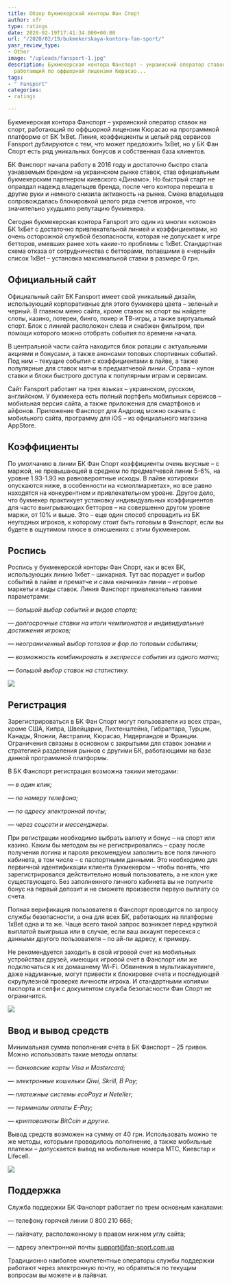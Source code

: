 ```yaml
---
title: Обзор букмекерской конторы Фан Спорт
author: xfr
type: ratings
date: 2020-02-19T17:41:34.000+00:00
url: "/2020/02/19/bukmekerskaya-kontora-fan-sport/"
yasr_review_type:
- Other
image: "/uploads/fansport-1.jpg"
description: Букмекерская контора Фанспорт – украинский оператор ставок на спорт,
  работающий по оффшорной лицензии Кюрасао...
tags:
- " Fansport"
categories:
- ratings

---
```

Букмекерская контора Фанспорт – украинский оператор ставок на спорт, работающий по оффшорной лицензии Кюрасао на программной платформе от БК 1xBet. Линия, коэффициенты и целый ряд сервисов Fansport дублируются с тем, что может предложить 1xBet, но у БК Фан Спорт есть ряд уникальных бонусов и собственная база клиентов.

БК Фанспорт начала работу в 2016 году и достаточно быстро стала узнаваемым брендом на украинском рынке ставок, став официальным букмекерским партнером киевского «Динамо». Но быстрый старт не оправдал надежд владельцев бренда, после чего контора перешла в другие руки и немного снизила активность на рынке. Смена владельцев сопровождалась блокировкой целого ряда счетов игроков, что значительно ухудшило репутацию букмекера.

Сегодня букмекерская контора Fansport это один из многих «клонов» БК 1хБет с достаточно привлекательной линией и коэффициентами, но очень осторожной службой безопасности, которая не допускает к игре бетторов, имевших ранее хоть какие-то проблемы с 1xBet. Стандартная схема отказа от сотрудничества с бетторами, попавшими в «черный» список 1xBet – установка максимальной ставки в размере 0 грн.

## Официальный сайт 

Официальный сайт БК Fansport имеет свой уникальный дизайн, использующий корпоративные для этого букмекера цвета – зеленый и черный. В главном меню сайта, кроме ставок на спорт вы найдете слоты, казино, лотереи, бинго, покер и ТВ-игры, а также виртуальный спорт. Блок с линией расположен слева и снабжен фильтром, при помощи которого можно отобрать события по времени начала.

В центральной части сайта находится блок ротации с актуальными акциями и бонусами, а также анонсами топовых спортивных событий. Под ним – текущие события с коэффициентами в лайве, а также популярные для ставок матчи в предматчевой линии. Справа – купон ставки и блоки быстрого доступа к популярным играм и сервисам.

Сайт Fansport работает на трех языках – украинском, русском, английском. У букмекера есть полный портфель мобильных сервисов – мобильная версия сайта, а также приложения для смартфонов и айфонов. Приложение Фанспорт для Андроид можно скачать с мобильного сайта, программу для iOS – из официального магазина AppStore.

## Коэффициенты

По умолчанию в линии БК Фан Спорт коэффициенты очень вкусные – с маржой, не превышающей в среднем по предматчевой линии 5-6%, на уровне 1.93-1.93 на равновероятные исходы. В лайве котировки опускаются ниже, в особенности на «смоллмаркетах», но все равно находятся на конкурентном и привлекательном уровне. Другое дело, что букмекер практикует установку индивидуальных коэффициентов для часто выигрывающих бетторов – на совершенно другом уровне маржи, от 10% и выше. Это – еще один способ спровадить из БК неугодных игроков, к которому стоит быть готовым в Фанспорт, если вы будете в ощутимом плюсе в отношениях с этим букмекером.

## Роспись 

Роспись у букмекерской конторы Фан Спорт, как и всех БК, использующих линию 1хбет – шикарная. Тут вас порадует и выбор событий в лайве и прематче и сама «начинка» линии – игровые маркеты и виды ставок. Линия Фанспорт привлекательна такими параметрами:

_— большой выбор событий и видов спорта;_

_— долгосрочные ставки на итоги чемпионатов и индивидуальные достижения игроков;_

_— неограниченный выбор тоталов и фор по топовым событиям;_

_— возможность комбинировать в экспрессе события из одного матча;_

_— большой выбор ставок на статистику._

![](/uploads/fansport-2.jpg)

## Регистрация

Зарегистрироваться в БК Фан Спорт могут пользователи из всех стран, кроме США, Кипра, Швейцарии, Лихтенштейна, Гибралтара, Турции, Канады, Японии, Австралии, Кюрасао, Нидерландов и Франции. Ограничения связаны в основном с закрытыми для ставок зонами и стратегией разделения рынков с другими БК, работающими на базе данной программной платформы.

В БК Фанспорт регистрация возможна такими методами:

_— в один клик;_

_— по номеру телефона;_

_— по адресу электронной почты;_

_— через соцсети и мессенджеры._

При регистрации необходимо выбрать валюту и бонус – на спорт или казино. Каким бы методом вы не регистрировались – сразу после получения логина и пароля рекомендуем заполнить все поля личного кабинета, в том числе – с паспортными данными. Это необходимо для первичной идентификации клиента букмекером – чтобы понять, что зарегистрировался действительно новый пользователь, а не клон уже существующего. Без заполненного личного кабинета вы не получите бонус на первый депозит и не сможете произвести первую выплату со счета.

Полная верификация пользователя в Фанспорт проводится по запросу службы безопасности, а она для всех БК, работающих на платформе 1xBet одна и та же. Чаще всего такой запрос возникает перед крупной выплатой выигрыша или в случае, если ваш аккаунт пересекся с данными другого пользователя – по ай-пи адресу, к примеру.

Не рекомендуется заходить в свой игровой счет на мобильных устройствах друзей, имеющих игровой счет в Фанспорт или же подключаться к их домашнему Wi-Fi. Обвинения в мультиакаунтинге, даже надуманные, могут привести к блокировке счета и последующей скрупулезной проверке личности игрока. И стандартными копиями паспорта и селфи с документом служба безопасности Фан Спорт не ограничится.

![](/uploads/fansport-3.jpg)

## Ввод и вывод средств

Минимальная сумма пополнения счета в БК Фанспорт – 25 гривен. Можно использовать такие методы оплаты:

_— банковские карты Visa и Mastercard;_

_— электронные кошельки Qiwi, Skrill, B Pay;_

_— платежные системы ecoPayz и Neteller;_

_— терминалы оплаты E-Pay;_

_— криптовалюты BitCoin и другие._

Вывод средств возможен на сумму от 40 грн. Использовать можно те же методы, которыми проводилось пополнение, а также мобильные платежи – допускается вывод на мобильные номера МТС, Киевстар и Lifecell.

![](/uploads/fansport-4.jpg)

## Поддержка

Служба поддержки БК Фанспорт работает по трем основным каналами:

— телефону горячей линии 0 800 210 668;

— лайвчату, расположенному в правом нижнем углу сайта;

— адресу электронной почты support@fan-sport.com.ua

Традиционно наиболее компетентные операторы службы поддержки работают через электронную почту, но обратиться по текущим вопросам вы можете и в лайвчат.